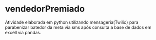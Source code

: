 # vendedorPremiado
Atividade elaborada em python utilizando mensageria(Twilio) para parabenizar batedor da meta via sms após consulta a base de dados em excell via pandas.
